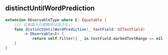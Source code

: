 ## distinctUntilWordPrediction

```swift
extension ObservableType where E: Equatable {
    /// 日本語入力変換中は流さない
    func distinctUntilWordPrediction(_ textField: UITextField)
        -> Observable<E> {
            return self.filter({ _ in textField.markedTextRange == nil })
    }
}
```
